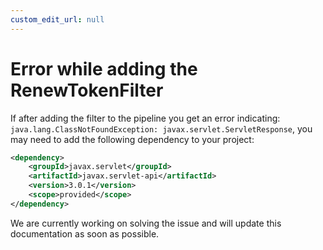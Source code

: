 ```yaml
---
custom_edit_url: null
---
```


# Error while adding the RenewTokenFilter

If after adding the filter to the pipeline you get an error indicating: `java.lang.ClassNotFoundException: javax.servlet.ServletResponse`, you may need to add the following dependency to your project:

```xml
<dependency>
    <groupId>javax.servlet</groupId>
    <artifactId>javax.servlet-api</artifactId>
    <version>3.0.1</version>
    <scope>provided</scope>
</dependency>
```

We are currently working on solving the issue and will update this documentation as soon as possible.